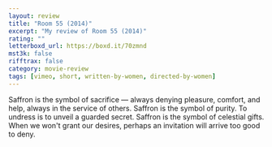 ```yaml
---
layout: review
title: "Room 55 (2014)"
excerpt: "My review of Room 55 (2014)"
rating: ""
letterboxd_url: https://boxd.it/70zmnd
mst3k: false
rifftrax: false
category: movie-review
tags: [vimeo, short, written-by-women, directed-by-women]
---
```


Saffron is the symbol of sacrifice — always denying pleasure, comfort, and help, always in the service of others. Saffron is the symbol of purity. To undress is to unveil a guarded secret. Saffron is the symbol of celestial gifts. When we won't grant our desires, perhaps an invitation will arrive too good to deny.
